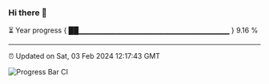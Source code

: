 ### Hi there 👋

⏳ Year progress { ██▁▁▁▁▁▁▁▁▁▁▁▁▁▁▁▁▁▁▁▁▁▁▁▁▁▁▁▁ } 9.16 %

---

⏰ Updated on Sat, 03 Feb 2024 12:17:43 GMT

![Progress Bar CI](https://github.com/liununu/liununu/workflows/Progress%20Bar%20CI/badge.svg)
